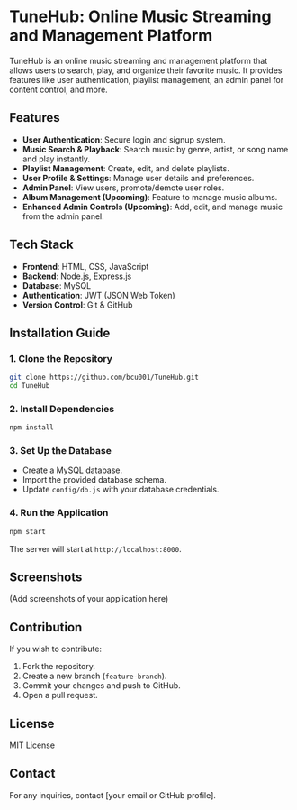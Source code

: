 # TuneHub: Online Music Streaming and Management Platform

TuneHub is an online music streaming and management platform that allows users to search, play, and organize their favorite music. It provides features like user authentication, playlist management, an admin panel for content control, and more.

## Features

- **User Authentication**: Secure login and signup system.
- **Music Search & Playback**: Search music by genre, artist, or song name and play instantly.
- **Playlist Management**: Create, edit, and delete playlists.
- **User Profile & Settings**: Manage user details and preferences.
- **Admin Panel**: View users, promote/demote user roles.
- **Album Management (Upcoming)**: Feature to manage music albums.
- **Enhanced Admin Controls (Upcoming)**: Add, edit, and manage music from the admin panel.

## Tech Stack

- **Frontend**: HTML, CSS, JavaScript
- **Backend**: Node.js, Express.js
- **Database**: MySQL
- **Authentication**: JWT (JSON Web Token)
- **Version Control**: Git & GitHub

## Installation Guide

### 1. Clone the Repository
```bash
git clone https://github.com/bcu001/TuneHub.git
cd TuneHub
```

### 2. Install Dependencies
```bash
npm install
```

### 3. Set Up the Database
- Create a MySQL database.
- Import the provided database schema.
- Update `config/db.js` with your database credentials.

### 4. Run the Application
```bash
npm start
```
The server will start at `http://localhost:8000`.

## Screenshots
(Add screenshots of your application here)

## Contribution
If you wish to contribute:
1. Fork the repository.
2. Create a new branch (`feature-branch`).
3. Commit your changes and push to GitHub.
4. Open a pull request.

## License
MIT License

## Contact
For any inquiries, contact [your email or GitHub profile].

